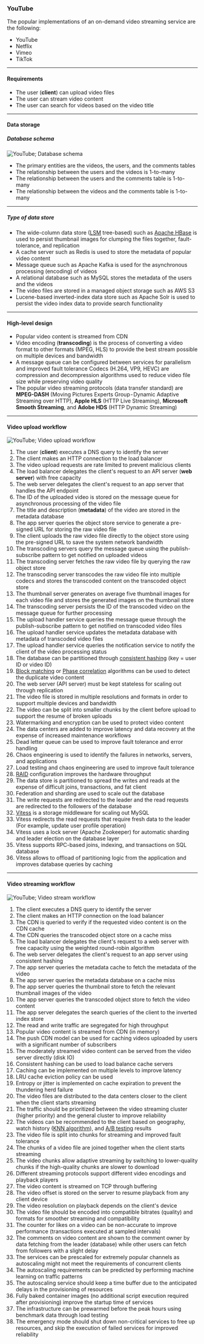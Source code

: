 ### YouTube

The popular implementations of an on-demand video streaming service are the following:

- YouTube
- Netflix
- Vimeo
- TikTok

---

#### Requirements

- The user (**client**) can upload video files
- The user can stream video content
- The user can search for videos based on the video title

---

#### Data storage

##### Database schema

<image src="imgs/youtube-database-schema.png" alt="YouTube; Database schema" caption="YouTube; Database schema" >

- The primary entities are the videos, the users, and the comments tables
- The relationship between the users and the videos is 1-to-many
- The relationship between the users and the comments table is 1-to-many
- The relationship between the videos and the comments table is 1-to-many

---

##### Type of data store

- The wide-column data store ([LSM](https://en.wikipedia.org/wiki/Log-structured_merge-tree) tree-based) such as [Apache HBase](https://hbase.apache.org/) is used to persist thumbnail images for clumping the files together, fault-tolerance, and replication
- A cache server such as Redis is used to store the metadata of popular video content
- Message queue such as Apache Kafka is used for the asynchronous processing (encoding) of videos
- A relational database such as MySQL stores the metadata of the users and the videos
- The video files are stored in a managed object storage such as AWS S3
- Lucene-based inverted-index data store such as Apache Solr is used to persist the video index data to provide search functionality

---

#### High-level design

- Popular video content is streamed from CDN
- Video encoding (**transcoding**) is the process of converting a video format to other formats (MPEG, HLS) to provide the best stream possible on multiple devices and bandwidth
- A message queue can be configured between services for parallelism and improved fault tolerance
  Codecs (H.264, VP9, HEVC) are compression and decompression algorithms used to reduce video file size while preserving video quality
- The popular video streaming protocols (data transfer standard) are **MPEG-DASH** (Moving Pictures Experts Group - Dynamic Adaptive Streaming over HTTP), **Apple HLS** (HTTP Live Streaming), **Microsoft Smooth Streaming**, and **Adobe HDS** (HTTP Dynamic Streaming)

---

#### Video upload workflow

<image src="imgs/youtube-upload-path.png" alt="YouTube; Video upload workflow" caption="YouTube; Video upload workflow" >

1. The user (**client**) executes a DNS query to identify the server
2. The client makes an HTTP connection to the load balancer
3. The video upload requests are rate limited to prevent malicious clients
4. The load balancer delegates the client's request to an API server (**web server**) with free capacity
5. The web server delegates the client's request to an app server that handles the API endpoint
6. The ID of the uploaded video is stored on the message queue for asynchronous processing of the video file
7. The title and description (**metadata**) of the video are stored in the metadata database
8. The app server queries the object store service to generate a pre-signed URL for storing the raw video file
9. The client uploads the raw video file directly to the object store using the pre-signed URL to save the system network bandwidth
10. The transcoding servers query the message queue using the publish-subscribe pattern to get notified on uploaded videos
11. The transcoding server fetches the raw video file by querying the raw object store
12. The transcoding server transcodes the raw video file into multiple codecs and stores the transcoded content on the transcoded object store
13. The thumbnail server generates on average five thumbnail images for each video file and stores the generated images on the thumbnail store
14. The transcoding server persists the ID of the transcoded video on the message queue for further processing
15. The upload handler service queries the message queue through the publish-subscribe pattern to get notified on transcoded video files
16. The upload handler service updates the metadata database with metadata of transcoded video files
17. The upload handler service queries the notification service to notify the client of the video processing status
18. The database can be partitioned through [consistent hashing](https://systemdesign.one/consistent-hashing-explained/) (key = user ID or video ID)
19. [Block matching](https://en.wikipedia.org/wiki/Block-matching_algorithm) or [Phase correlation](https://en.wikipedia.org/wiki/Phase_correlation) algorithms can be used to detect the duplicate video content
20. The web server (API server) must be kept stateless for scaling out through replication
21. The video file is stored in multiple resolutions and formats in order to support multiple devices and bandwidth
22. The video can be split into smaller chunks by the client before upload to support the resume of broken uploads
23. Watermarking and encryption can be used to protect video content
24. The data centers are added to improve latency and data recovery at the expense of increased maintenance workflows
25. Dead letter queue can be used to improve fault tolerance and error handling
26. Chaos engineering is used to identify the failures in networks, servers, and applications
27. Load testing and chaos engineering are used to improve fault tolerance
28. [RAID](https://en.wikipedia.org/wiki/RAID) configuration improves the hardware throughput
29. The data store is partitioned to spread the writes and reads at the expense of difficult joins, transactions, and fat client
30. Federation and sharding are used to scale out the database
31. The write requests are redirected to the leader and the read requests are redirected to the followers of the database
32. [Vitess](https://vitess.io/) is a storage middleware for scaling out MySQL
33. Vitess redirects the read requests that require fresh data to the leader (For example, update user profile operation)
34. Vitess uses a lock server (Apache Zookeeper) for automatic sharding and leader election on the database layer
35. Vitess supports RPC-based joins, indexing, and transactions on SQL database
36. Vitess allows to offload of partitioning logic from the application and improves database queries by caching

---

#### Video streaming workflow

<image src="imgs/youtube-stream-path.png" alt="YouTube; Video stream workflow" caption="YouTube; Video stream workflow" >

1. The client executes a DNS query to identify the server
2. The client makes an HTTP connection on the load balancer
3. The CDN is queried to verify if the requested video content is on the CDN cache
4. The CDN queries the transcoded object store on a cache miss
5. The load balancer delegates the client's request to a web server with free capacity using the weighted round-robin algorithm
6. The web server delegates the client's request to an app server using consistent hashing
7. The app server queries the metadata cache to fetch the metadata of the video
8. The app server queries the metadata database on a cache miss
9. The app server queries the thumbnail store to fetch the relevant thumbnail images of the video
10. The app server queries the transcoded object store to fetch the video content
11. The app server delegates the search queries of the client to the inverted index store
12. The read and write traffic are segregated for high throughput
13. Popular video content is streamed from CDN (in memory)
14. The push CDN model can be used for caching videos uploaded by users with a significant number of subscribers
15. The moderately streamed video content can be served from the video server directly (disk IO)
16. Consistent hashing can be used to load balance cache servers
17. Caching can be implemented on multiple levels to improve latency
18. LRU cache eviction policy can be used
19. Entropy or jitter is implemented on cache expiration to prevent the thundering herd failure
20. The video files are distributed to the data centers closer to the client when the client starts streaming
21. The traffic should be prioritized between the video streaming cluster (higher priority) and the general cluster to improve reliability
22. The videos can be recommended to the client based on geography, watch history ([KNN algorithm](https://en.wikipedia.org/wiki/K-nearest_neighbors_algorithm)), and [A/B testing](https://en.wikipedia.org/wiki/A/B_testing) results
23. The video file is split into chunks for streaming and improved fault tolerance
24. The chunks of a video file are joined together when the client starts streaming
25. The video chunks allow adaptive streaming by switching to lower-quality chunks if the high-quality chunks are slower to download
26. Different streaming protocols support different video encodings and playback players
27. The video content is streamed on TCP through buffering
28. The video offset is stored on the server to resume playback from any client device
29. The video resolution on playback depends on the client's device
30. The video file should be encoded into compatible bitrates (quality) and formats for smoother streaming and compatibility
31. The counter for likes on a video can be non-accurate to improve performance (transactions executed at sampled intervals)
32. The comments on video content are shown to the comment owner by data fetching from the leader (database) while other users can fetch from followers with a slight delay
33. The services can be prescaled for extremely popular channels as autoscaling might not meet the requirements of concurrent clients
34. The autoscaling requirements can be predicted by performing machine learning on traffic patterns
35. The autoscaling service should keep a time buffer due to the anticipated delays in the provisioning of resources
36. Fully baked container images (no additional script execution required after provisioning) improve the startup time of services
37. The infrastructure can be prewarmed before the peak hours using benchmark data through load testing
38. The emergency mode should shut down non-critical services to free up resources, and skip the execution of failed services for improved reliability
